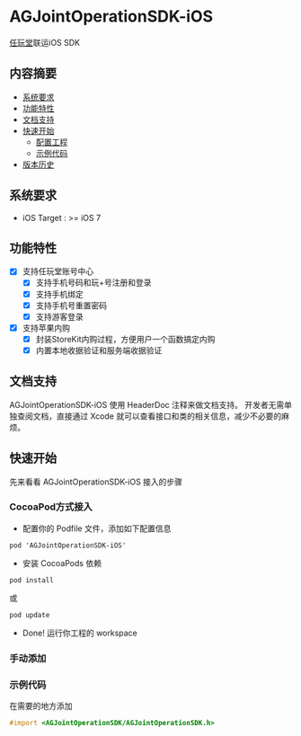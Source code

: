# AGJointOperationSDK-iOS
[任玩堂](http://appgame.com)联运iOS SDK
## 内容摘要
- [系统要求](#系统要求)
- [功能特性](#功能特性)
- [文档支持](#文档支持)
- [快速开始](#快速开始)
	- [配置工程](#配置工程)
	- [示例代码](#示例代码)
- [版本历史](#版本历史)
## 系统要求

- iOS Target : >= iOS 7

## 功能特性

- [x] 支持任玩堂账号中心
	- [x] 支持手机号码和玩+号注册和登录
	- [x] 支持手机绑定
	- [x] 支持手机号重置密码
	- [x] 支持游客登录
- [x] 支持苹果内购
	- [x] 封装StoreKit内购过程，方便用户一个函数搞定内购
	- [x] 内置本地收据验证和服务端收据验证 	
## 文档支持

AGJointOperationSDK-iOS 使用 HeaderDoc 注释来做文档支持。
开发者无需单独查阅文档，直接通过 Xcode 就可以查看接口和类的相关信息，减少不必要的麻烦。
## 快速开始

先来看看 AGJointOperationSDK-iOS 接入的步骤

### CocoaPod方式接入

- 配置你的 Podfile 文件，添加如下配置信息

```shell
pod 'AGJointOperationSDK-iOS'
```

- 安装 CocoaPods 依赖

```shell
pod install
```

或

```shell
pod update
```

- Done! 运行你工程的 workspace
### 手动添加

### 示例代码

在需要的地方添加

```Objective-C
#import <AGJointOperationSDK/AGJointOperationSDK.h>
```

